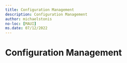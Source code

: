 ```yaml
---
title: Configuration Management
description: Configuration Management
author: michaelstonis
no-loc: [MAUI]
ms.date: 07/12/2022
---
```


# Configuration Management

